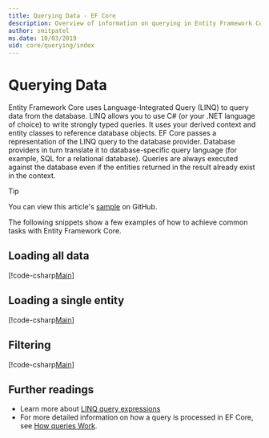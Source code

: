 ```yaml
---
title: Querying Data - EF Core
description: Overview of information on querying in Entity Framework Core
author: smitpatel
ms.date: 10/03/2019
uid: core/querying/index
---
```

# Querying Data

Entity Framework Core uses Language-Integrated Query (LINQ) to query data from the database. LINQ allows you to use C# (or your .NET language of choice) to write strongly typed queries. It uses your derived context and entity classes to reference database objects. EF Core passes a representation of the LINQ query to the database provider. Database providers in turn translate it to database-specific query language (for example, SQL for a relational database). Queries are always executed against the database even if the entities returned in the result already exist in the context.

> [!TIP]
> You can view this article's [sample](https://github.com/dotnet/EntityFramework.Docs/tree/live/samples/core/Querying/Overview) on GitHub.

The following snippets show a few examples of how to achieve common tasks with Entity Framework Core.

## Loading all data

[!code-csharp[Main](../../../samples/core/Querying/Overview/Program.cs#LoadingAllData)]

## Loading a single entity

[!code-csharp[Main](../../../samples/core/Querying/Overview/Program.cs#LoadingSingleEntity)]

## Filtering

[!code-csharp[Main](../../../samples/core/Querying/Overview/Program.cs#Filtering)]

## Further readings

- Learn more about [LINQ query expressions](/dotnet/csharp/programming-guide/concepts/linq/basic-linq-query-operations)
- For more detailed information on how a query is processed in EF Core, see [How queries Work](xref:core/querying/how-query-works).
